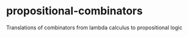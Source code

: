 # propositional-combinators
Translations of combinators from lambda calculus to propositional logic
